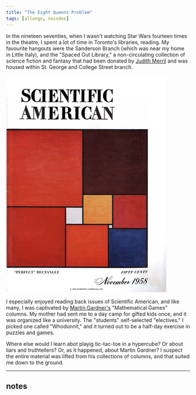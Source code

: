 ```yaml
---
title: "The Eight Queens Problem"
tags: [allonge, noindex]
---
```


In the nineteen seventies, when I wasn't watching Star Wars fourteen times in the theatre, I spent a lot of time in Toronto's libraries, reading. My favourite hangouts were the Sanderson Branch (which was near my home in Little Italy), and the "Spaced Out Library," a non-circulating collection of science fiction and fantasy that had been donated by [Judith Merril] and was housed within St. George and College Street branch.

[Judith Merril]: https://www.thestar.com/yourtoronto/once-upon-a-city-archives/2018/01/04/little-mother-of-science-fiction-birthed-new-chapter-for-genre-in-canada.html

![Scientific American](/assets/images/sci-am-1958-11.gif)

I especially enjoyed reading back issues of Scientific American, and like many, I was captivated by [Martin Gardner's][mg] "Mathematical Games" columns. My mother had sent me to a day camp for gifted kids once, and it was organized like a university. The "students" self-selected "electives." I picked one called "Whodunnit," and it turned out to be a half-day exercise in puzzles and games.

Where else would I learn abot playig tic-tac-toe in a hypercube? Or about liars and truthtellers? Or, as it happened, about Martin Gardner? I suspect the entire material was lifted from his collections of columns, and that suited me down to the ground.

[mg]: https://en.wikipedia.org/wiki/Martin_Gardner

---

## notes

